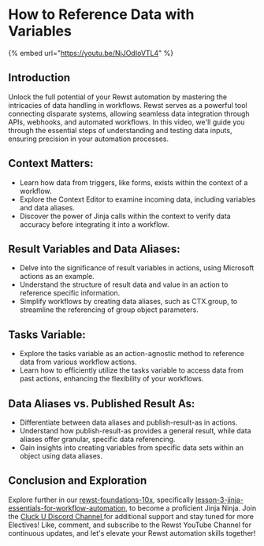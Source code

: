 # How to Reference Data with Variables

{% embed url="https://youtu.be/NjJOdIoVTL4" %}

## Introduction

Unlock the full potential of your Rewst automation by mastering the intricacies of data handling in workflows. Rewst serves as a powerful tool connecting disparate systems, allowing seamless data integration through APIs, webhooks, and automated workflows. In this video, we'll guide you through the essential steps of understanding and testing data inputs, ensuring precision in your automation processes.

## **Context Matters:**

* Learn how data from triggers, like forms, exists within the context of a workflow.
* Explore the Context Editor to examine incoming data, including variables and data aliases.
* Discover the power of Jinja calls within the context to verify data accuracy before integrating it into a workflow.

## **Result Variables and Data Aliases:**

* Delve into the significance of result variables in actions, using Microsoft actions as an example.
* Understand the structure of result data and value in an action to reference specific information.
* Simplify workflows by creating data aliases, such as CTX.group, to streamline the referencing of group object parameters.

## **Tasks Variable:**

* Explore the tasks variable as an action-agnostic method to reference data from various workflow actions.
* Learn how to efficiently utilize the tasks variable to access data from past actions, enhancing the flexibility of your workflows.

## **Data Aliases vs. Published Result As:**

* Differentiate between data aliases and publish-result-as in actions.
* Understand how publish-result-as provides a general result, while data aliases offer granular, specific data referencing.
* Gain insights into creating variables from specific data sets within an object using data aliases.

## Conclusion and Exploration

Explore further in our [rewst-foundations-10x](../rewst-foundations-10x/ "mention"), specifically  [lesson-3-jinja-essentials-for-workflow-automation](../rewst-foundations-10x/lesson-3-jinja-essentials-for-workflow-automation/ "mention"), to become a proficient Jinja Ninja. Join the [Cluck U Discord Channel ](https://discord.com/channels/936789089703845988/1121465945295167588)for additional support and stay tuned for more Electives! Like, comment, and subscribe to the Rewst YouTube Channel for continuous updates, and let's elevate your Rewst automation skills together!
